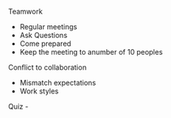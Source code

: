 Teamwork 
- Regular meetings 
- Ask Questions 
- Come prepared 
- Keep the meeting to anumber of 10 peoples 

Conflict to collaboration
- Mismatch expectations 
- Work styles 


Quiz - 